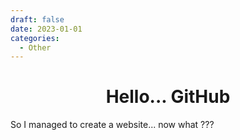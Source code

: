 ```yaml
---
draft: false 
date: 2023-01-01
categories:
  - Other
---
```


<h1 align="center"><b> Hello... GitHub </b></h1>

So I managed to create a website... now what ???
